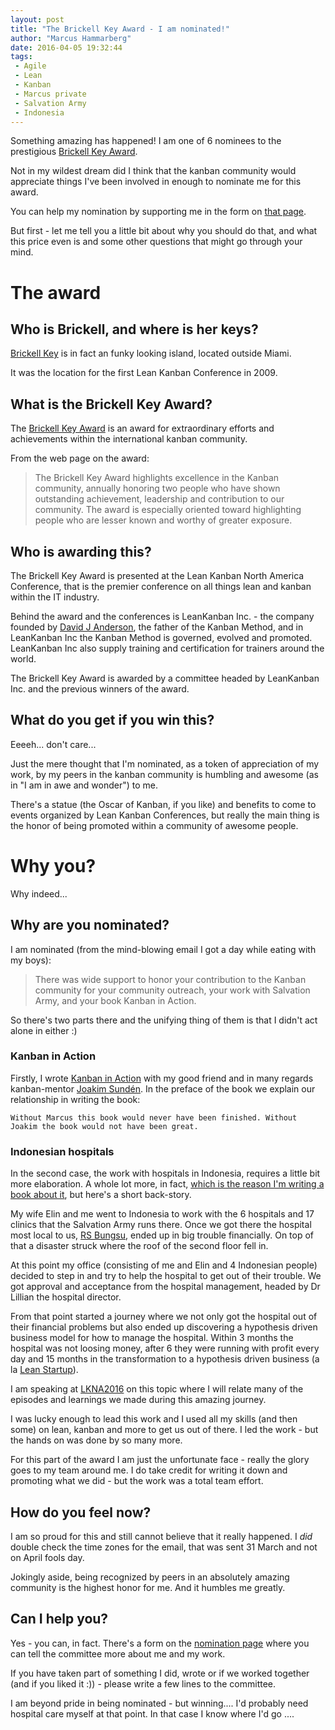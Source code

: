 ```yaml
---
layout: post
title: "The Brickell Key Award - I am nominated!"
author: "Marcus Hammarberg"
date: 2016-04-05 19:32:44
tags:
 - Agile
 - Lean
 - Kanban
 - Marcus private
 - Salvation Army
 - Indonesia
---
```


Something amazing has happened! I am one of 6 nominees to the prestigious [Brickell Key Award](http://lkna16.leankanban.com/brickellkey/).

Not in my wildest dream did I think that the kanban community would appreciate things I've been involved in enough to nominate me for this award.

You can help my nomination by supporting me in the form on [that page](http://lkna16.leankanban.com/brickellkey/).

But first - let me tell you a little bit about why you should do that, and what this price even is and some other questions that might go through your mind.

<!-- excerpt-end -->

# The award

## Who is Brickell, and where is her keys?
[Brickell Key](https://www.google.se/maps?q=brickell+key&ion=1&espv=2&bav=on.2,or.r_cp.&bvm=bv.118443451,d.bGg&biw=1436&bih=782&dpr=2&um=1&ie=UTF-8&sa=X&ved=0ahUKEwip5cKChfjLAhVDWSwKHbULCLoQ_AUIBygC) is in fact an funky looking island, located outside Miami.

It was the location for the first Lean Kanban Conference in 2009.

## What is the Brickell Key Award?
The [Brickell Key Award](http://conf.leankanban.com/brickell) is an  award for extraordinary efforts and achievements within the international kanban community.

From the web page on the award:

<blockquote>The Brickell Key Award highlights excellence in the Kanban community, annually honoring two people who have shown outstanding achievement, leadership and contribution to our community.  The award is especially oriented toward highlighting people who are lesser known and worthy of greater exposure.</blockquote>

## Who is awarding this?
The Brickell Key Award is presented at the Lean Kanban North America Conference, that is the premier conference on all things lean and kanban within the IT industry.

Behind the award and the conferences is LeanKanban Inc. - the company founded by [David J Anderson](http://services.leankanban.com/david-j-anderson), the father of the Kanban Method, and in LeanKanban Inc the Kanban Method is governed, evolved and promoted. LeanKanban Inc also supply training and certification for trainers around the world.

The Brickell Key Award is awarded by a committee headed by LeanKanban Inc. and the previous winners of the award.

## What do you get if you win this?
Eeeeh... don't care...

Just the mere thought that I'm nominated, as a token of appreciation of my work, by my peers in the kanban community is humbling and awesome (as in "I am in awe and wonder") to me.

There's a statue (the Oscar of Kanban, if you like) and benefits to come to events organized by Lean Kanban Conferences, but really the main thing is the honor of being promoted within a community of awesome people.

# Why you?
Why indeed...

## Why are you nominated?
I am nominated (from the mind-blowing email I got a day while eating with my boys):

<blockquote>There was wide support to honor your contribution to the Kanban community for your community outreach, your work with Salvation Army, and your book Kanban in Action.</blockquote>

So there's two parts there and the unifying thing of them is that I didn't act alone in either :)

### Kanban in Action

Firstly, I wrote [Kanban in Action](https://www.manning.com/books/kanban-in-action) with my good friend and in many regards kanban-mentor [Joakim Sundén](http://joakimsunden.com/). In the preface of the book we explain our relationship in writing the book:

    Without Marcus this book would never have been finished. Without Joakim the book would not have been great.

### Indonesian hospitals

In the second case, the work with hospitals in Indonesia, requires a little bit more elaboration. A whole lot more, in fact, [which is the reason I'm writing a book about it](http://www.marcusoft.net/2016/02/indonesia-agile-lean-its-a-new-book.html), but here's a short back-story.

My wife Elin and me went to Indonesia to work with the 6 hospitals and 17 clinics that the Salvation Army runs there. Once we got there the hospital most local to us, [RS Bungsu](https://www.facebook.com/pages/RSU-Bungsu-Bala-Keselamatan-Jl-Veteran-no-6-Bandung/349927368351308), ended up in big trouble financially. On top of that a disaster struck where the roof of the second floor fell in.

At this point my office (consisting of me and Elin and 4 Indonesian people) decided to step in and try to help the hospital to get out of their trouble. We got approval and acceptance from the hospital management, headed by Dr Lillian the hospital director.

From that point started a journey where we not only got the hospital out of their financial problems but also ended up discovering a hypothesis driven business model for how to manage the hospital. Within 3 months the hospital was not loosing money, after 6 they were running with profit every day and 15 months in the transformation to a hypothesis driven business (a la [Lean Startup](http://theleanstartup.com/)).

I am speaking at [LKNA2016](http://sched.co/5tFw) on this topic where I will relate many of the episodes and learnings we made during this amazing journey.

I was lucky enough to lead this work and I used all my skills (and then some) on lean, kanban and more to get us out of there. I led the work - but the hands on was done by so many more.

For this part of the award I am just the unfortunate face - really the glory goes to my team around me. I do take credit for writing it down and promoting what we did - but the work was a total team effort.

## How do you feel now?
I am so proud for this and still cannot believe that it really happened. I *did* double check the time zones for the email, that was sent 31 March and not on April fools day.

Jokingly aside, being recognized by peers in an absolutely amazing community is the highest honor for me. And it humbles me greatly.

## Can I help you?
Yes - you can, in fact. There's a form on the [nomination page](http://lkna16.leankanban.com/brickellkey/) where you can tell the committee more about me and my work.

If you have taken part of something I did, wrote or if we worked together (and if you liked it :)) - please write a few lines to the committee.

I am beyond pride in being nominated - but winning.... I'd probably need hospital care myself at that point. In that case I know where I'd go ....
